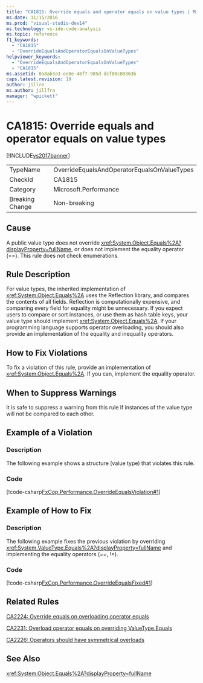 ```yaml
---
title: "CA1815: Override equals and operator equals on value types | Microsoft Docs"
ms.date: 11/15/2016
ms.prod: "visual-studio-dev14"
ms.technology: vs-ide-code-analysis
ms.topic: reference
f1_keywords:
  - "CA1815"
  - "OverrideEqualsAndOperatorEqualsOnValueTypes"
helpviewer_keywords:
  - "OverrideEqualsAndOperatorEqualsOnValueTypes"
  - "CA1815"
ms.assetid: 0a8ab3a3-ee8e-46f7-985d-dcf00c89363b
caps.latest.revision: 19
author: jillre
ms.author: jillfra
manager: "wpickett"
---
```

# CA1815: Override equals and operator equals on value types
[!INCLUDE[vs2017banner](../includes/vs2017banner.md)]

|||
|-|-|
|TypeName|OverrideEqualsAndOperatorEqualsOnValueTypes|
|CheckId|CA1815|
|Category|Microsoft.Performance|
|Breaking Change|Non-breaking|

## Cause
 A public value type does not override <xref:System.Object.Equals%2A?displayProperty=fullName>, or does not implement the equality operator (==). This rule does not check enumerations.

## Rule Description
 For value types, the inherited implementation of <xref:System.Object.Equals%2A> uses the Reflection library, and compares the contents of all fields. Reflection is computationally expensive, and comparing every field for equality might be unnecessary. If you expect users to compare or sort instances, or use them as hash table keys, your value type should implement <xref:System.Object.Equals%2A>. If your programming language supports operator overloading, you should also provide an implementation of the equality and inequality operators.

## How to Fix Violations
 To fix a violation of this rule, provide an implementation of <xref:System.Object.Equals%2A>. If you can, implement the equality operator.

## When to Suppress Warnings
 It is safe to suppress a warning from this rule if instances of the value type will not be compared to each other.

## Example of a Violation

### Description
 The following example shows a structure (value type) that violates this rule.

### Code
 [!code-csharp[FxCop.Performance.OverrideEqualsViolation#1](../snippets/csharp/VS_Snippets_CodeAnalysis/FxCop.Performance.OverrideEqualsViolation/cs/FxCop.Performance.OverrideEqualsViolation.cs#1)]

## Example of How to Fix

### Description
 The following example fixes the previous violation by overriding <xref:System.ValueType.Equals%2A?displayProperty=fullName> and implementing the equality operators (==, !=).

### Code
 [!code-csharp[FxCop.Performance.OverrideEqualsFixed#1](../snippets/csharp/VS_Snippets_CodeAnalysis/FxCop.Performance.OverrideEqualsFixed/cs/FxCop.Performance.OverrideEqualsFixed.cs#1)]

## Related Rules
 [CA2224: Override equals on overloading operator equals](../code-quality/ca2224-override-equals-on-overloading-operator-equals.md)

 [CA2231: Overload operator equals on overriding ValueType.Equals](../code-quality/ca2231-overload-operator-equals-on-overriding-valuetype-equals.md)

 [CA2226: Operators should have symmetrical overloads](../code-quality/ca2226-operators-should-have-symmetrical-overloads.md)

## See Also
 <xref:System.Object.Equals%2A?displayProperty=fullName>
